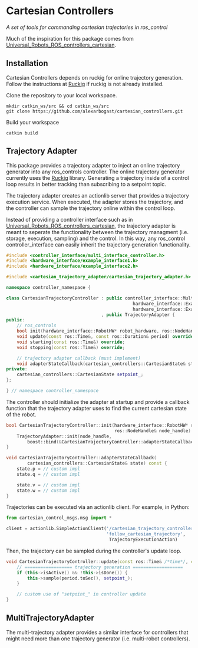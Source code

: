 # Cartesian Controllers

*A set of tools for commanding cartesian trajectories in ros_control*

Much of the inspiration for this package comes from [Universal_Robots_ROS_controllers_cartesian](https://github.com/UniversalRobots/Universal_Robots_ROS_controllers_cartesian).


## Installation
Cartesian Controllers depends on ruckig for online trajectory generation.
Follow the instructions at [Ruckig](https://github.com/pantor/ruckig) if ruckig is not already installed.

Clone the repository to your local workspace.
```shell script
mkdir catkin_ws/src && cd catkin_ws/src
git clone https://github.com/alexarbogast/cartesian_controllers.git
```

Build your workspace
```shell script
catkin build
```

## Trajectory Adapter

This package provides a trajectory adapter to inject an online trajectory generator into any ros_controls controller. The online trajectory generator currently uses the [Ruckig](https://github.com/pantor/ruckig) library. Generating a trajectory inside of a control loop results in better tracking than subscribing to a setpoint topic. 

The trajectory adapter creates an actionlib server that provides a trajectory execution service. When executed, the adapter stores the trajectory, and the controller can sample the trajectory online within the control loop.

Instead of providing a controller interface such as in [Universal_Robots_ROS_controllers_cartesian](https://github.com/UniversalRobots/Universal_Robots_ROS_controllers_cartesian), the trajectory adapter is meant to seperate the functionality between the trajectory managment (i.e. storage, execution, sampling) and the control. In this way, any ros_control controller_interface can easily inherit the trajectory generation functionality.

```C++
#include <controller_interface/multi_interface_controller.h>
#include <hardware_interface/example_interface1.h>
#include <hardware_interface/example_interface2.h>

#include <cartesian_trajectory_adapter/cartesian_trajectory_adapter.h>

namespace controller_namespace {

class CartesianTrajectoryController : public controller_interface::MultiInterfaceController<
                                                hardware_interface::ExampleInterface1,
                                                hardware_interface::ExampleInterface1> 
                                    , public TrajectoryAdapter {
public:
    // ros_controls
    bool init(hardware_interface::RobotHW* robot_hardware, ros::NodeHandle& node_handle) override;
    void update(const ros::Time&, const ros::Duration& period) override;
    void starting(const ros::Time&) override;
    void stopping(const ros::Time&) override;

    // trajectory adapter callback (must implement)
    void adapterStateCallback(cartesian_controllers::CartesianState& state) const;
private:
    cartesian_controllers::CartesianState setpoint_;
};

} // namespace controller_namespace
```
The controller should initialize the adapter at startup and provide a callback function that the trajectory adapter uses to find the current cartesian state of the robot.

```C++
bool CartesianTrajectoryController::init(hardware_interface::RobotHW* robot_hw,
                                         ros::NodeHandle& node_handle) {
    TrajectoryAdapter::init(node_handle, 
        boost::bind(&CartesianTrajectoryController::adapterStateCallback, this, _1));
}

void CartesianTrajectoryController::adapterStateCallback(
        cartesian_controllers::CartesianState& state) const {
    state.p = // custom impl
    state.q = // custom impl

    state.v = // custom impl
    state.w = // custom impl
}
```

Trajectories can be executed via an actionlib client. For example, in Python:
```python
from cartesian_control_msgs.msg import *

client = actionlib.SimpleActionClient('/cartesian_trajectory_controller/'
                                      'follow_cartesian_trajectory',
                                       TrajectoryExecutionAction)
```

Then, the trajectory can be sampled during the controller's update loop.

```C++
void CartesianTrajectoryController::update(const ros::Time& /*time*/, const ros::Duration& period) {
    // ================== trajectory generation ===================
    if (this->isActive() && !this->isDone()) {
        this->sample(period.toSec(), setpoint_);
    }

    // custom use of "setpoint_" in controller update
}
```
## MultiTrajectoryAdapter
The multi-trajectory adapter provides a similar interface for controllers that might need more than one trajectory generator (i.e. multi-robot controllers).  